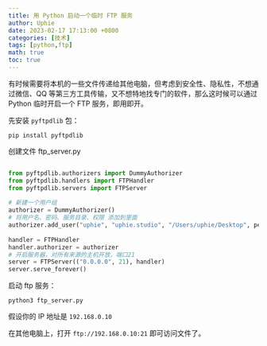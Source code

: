 ```yaml
---
title: 用 Python 启动一个临时 FTP 服务
author: Uphie
date: 2023-02-17 17:13:00 +0800
categories: [技术]
tags: [python,ftp]
math: true
toc: true
---
```


有时候需要将本机的一些文件传递给其他电脑，但考虑到安全性、隐私性，不想通过微信、QQ 等第三方工具传输，又不想特地找专门的软件，那么这时候可以通过 Python 临时开启一个 FTP 服务，即用即开。

先安装 `pyftpdlib` 包：
```shell
pip install pyftpdlib
```

创建文件 ftp_server.py
```python

from pyftpdlib.authorizers import DummyAuthorizer
from pyftpdlib.handlers import FTPHandler
from pyftpdlib.servers import FTPServer
 
# 新建一个用户组
authorizer = DummyAuthorizer()
# 将用户名、密码、服务目录、权限 添加到里面
authorizer.add_user("uphie", "uphie.studio", "/Users/uphie/Desktop", perm="elr")  # adfmw
 
handler = FTPHandler
handler.authorizer = authorizer
# 开启服务器，对所有来源的主机开放，端口21
server = FTPServer(("0.0.0.0", 21), handler)
server.serve_forever()
```

启动 ftp 服务：
```shell
python3 ftp_server.py
```

假设你的 IP 地址是 `192.168.0.10`

在其他电脑上，打开 `ftp://192.168.0.10:21` 即可访问文件了。